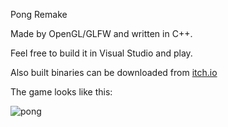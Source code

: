 Pong Remake

Made by OpenGL/GLFW and written in C++.

Feel free to build it in Visual Studio and play.

Also built binaries can be downloaded from [itch.io](https://haluko.itch.io/terrible-pong)

The game looks like this:

![pong](https://user-images.githubusercontent.com/47000155/190318969-a97bce6c-bef9-474d-9cc7-d5c17e70f46e.png)
